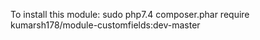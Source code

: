 To install this module:
sudo php7.4 composer.phar require kumarsh178/module-customfields:dev-master

